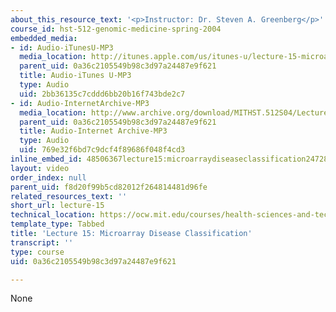 ```yaml
---
about_this_resource_text: '<p>Instructor: Dr. Steven A. Greenberg</p>'
course_id: hst-512-genomic-medicine-spring-2004
embedded_media:
- id: Audio-iTunesU-MP3
  media_location: http://itunes.apple.com/us/itunes-u/lecture-15-microarray-disease/id341598228?i=63739262
  parent_uid: 0a36c2105549b98c3d97a24487e9f621
  title: Audio-iTunes U-MP3
  type: Audio
  uid: 2bb36135c7cddd6bb20b16f743bde2c7
- id: Audio-InternetArchive-MP3
  media_location: http://www.archive.org/download/MITHST.512S04/Lecture15-16k.mp3
  parent_uid: 0a36c2105549b98c3d97a24487e9f621
  title: Audio-Internet Archive-MP3
  type: Audio
  uid: 769e32f6bd7c9dcf4f89686f048f4cd3
inline_embed_id: 48506367lecture15:microarraydiseaseclassification24728221
layout: video
order_index: null
parent_uid: f8d20f99b5cd82012f264814481d96fe
related_resources_text: ''
short_url: lecture-15
technical_location: https://ocw.mit.edu/courses/health-sciences-and-technology/hst-512-genomic-medicine-spring-2004/audio-lectures/lecture-15
template_type: Tabbed
title: 'Lecture 15: Microarray Disease Classification'
transcript: ''
type: course
uid: 0a36c2105549b98c3d97a24487e9f621

---
```

None